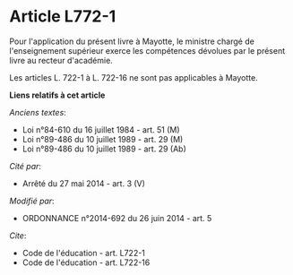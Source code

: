 # Article L772-1

Pour l'application du présent livre à Mayotte, le ministre chargé de l'enseignement supérieur exerce les compétences dévolues
par le présent livre au recteur d'académie. 

Les articles L. 722-1 à 
L. 722-16 ne sont pas applicables à Mayotte.

**Liens relatifs à cet article**

_Anciens textes_:

  - Loi n°84-610 du 16 juillet 1984 - art. 51 (M)
  - Loi n°89-486 du 10 juillet 1989 - art. 29 (M)
  - Loi n°89-486 du 10 juillet 1989 - art. 29 (Ab)

_Cité par_:

  - Arrêté du 27 mai 2014 - art. 3 (V)

_Modifié par_:

  - ORDONNANCE n°2014-692 du 26 juin 2014 - art. 5

_Cite_:

  - Code de l'éducation - art. L722-1
  - Code de l'éducation - art. L722-16
